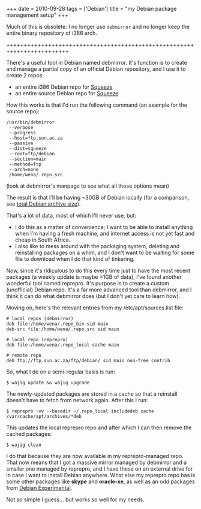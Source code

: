 +++
date = 2010-09-28
tags = ['Debian']
title = "my Debian package management setup"
+++

Much of this is obsolete: I no longer use `debmirror` and no longer keep
the entire binary repository of i386 arch.

++++++++++++++++++++++++++++++++++++++++++++++++++++++++++++++++++++++++

There\'s a useful tool in Debian named debmirror. It\'s function is to
create and manage a partial copy of an official Debian repository, and I
use it to create 2 repos:

-   an entire i386 Debian repo for [Squeeze]
-   an entire source Debian repo for [Squeeze]

How this works is that I\'d run the following command (an example for
the source repo):

    /usr/bin/debmirror
     --verbose
     --progress
     --host=ftp.sun.ac.za
     --passive
     --dist=squeeze
     --root=ftp/debian
     --section=main
     --method=ftp
     --arch=none
     /home/wena/.repo_src

(look at debmirror\'s manpage to see what all those options mean)

The result is that I\'ll be having \~30GB of Debian locally (for a
comparison, see [total Debian archive size]).

That\'s a lot of data, most of which I\'ll never use, but:

-   I do this as a matter of convenience; I want to be able to install
    anything when I\'m having a fresh machine, and internet access is
    not yet fast and cheap in South Africa.
-   I also like to mess around with the packaging system, deleting and
    reinstalling packages on a whim, and I don\'t want to be waiting for
    some file to download when I do that kind of tinkering.

Now, since it\'s ridiculous to do this every time just to have the most
recent packages (a weekly update is maybe \>1GB of data), I\'ve found
another wonderful tool named reprepro. It\'s purpose is to create a
custom (unofficial) Debian repo. It\'s a far more advanced tool than
debmirror, and I think it can do what debmirror does (but I don\'t yet
care to learn how).

Moving on, here\'s the relevant entries from my /etc/apt/sources.list
file:

``` {.sourceCode .sh}
# local repos (debmirror)
deb file:/home/wena/.repo_bin sid main
deb-src file:/home/wena/.repo_src sid main

# local repo (reprepro)
deb file:/home/wena/.repo_local cache main

# remote repo
deb ftp://ftp.sun.ac.za/ftp/debian/ sid main non-free contrib
```

So, what I do on a semi-regular basis is run:

    $ wajig update && wajig upgrade

The newly-updated packages are stored in a cache so that a reinstall
doesn\'t have to fetch from network again. After this I run:

    $ reprepro -vv --basedir ~/.repo_local includedeb cache /var/cache/apt/archives/*deb

This updates the local reprepro repo and after which I can then remove
the cached packages:

    $ wajig clean

I do that because they are now available in my reprepro-managed repo.
That now means that I got a massive mirror managed by debmirror and a
smaller one managed by reprepro, and I have these on an external drive
for in case I want to install Debian anywhere. What else my reprepro
repo has is some other packages like **skype** and **oracle-xe**, as
well as an odd packages from [Debian Experimental].

Not so simple I guess\... but works so well for my needs.

  [Squeeze]: http://www.debian.org/releases/squeeze/
  [total Debian archive size]: http://www.debian.org/mirror/size
  [Debian Experimental]: http://wiki.debian.org/DebianExperimental
